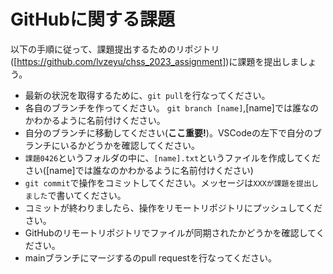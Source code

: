 # GitHubに関する課題

以下の手順に従って、課題提出するためのリポジトリ([https://github.com/lvzeyu/chss_2023_assignment])に課題を提出しましょう。

- 最新の状況を取得するために、```git pull```を行なってください。 
- 各自のブランチを作ってください。 ```git branch [name]```,[name]では誰なのかわかるように名前付けください。
- 自分のブランチに移動してください(**ここ重要!**)。VSCodeの左下で自分のブランチにいるかどうかを確認してください。
- ```課題0426```というフォルダの中に、```[name].txt```というファイルを作成してください([name]では誰なのかわかるように名前付けください)
- ```git commit```で操作をコミットしてください。メッセージは```XXXが課題を提出しました```で書いてください。
- コミットが終わりましたら、操作をリモートリポジトリにプッシュしてください。
- GitHubのリモートリポジトリでファイルが同期されたかどうかを確認してください。
- mainブランチにマージするのpull requestを行なってください。